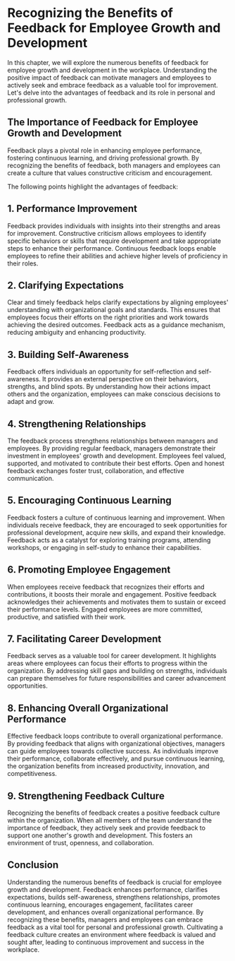 Recognizing the Benefits of Feedback for Employee Growth and Development
===================================================================================

In this chapter, we will explore the numerous benefits of feedback for employee growth and development in the workplace. Understanding the positive impact of feedback can motivate managers and employees to actively seek and embrace feedback as a valuable tool for improvement. Let's delve into the advantages of feedback and its role in personal and professional growth.

The Importance of Feedback for Employee Growth and Development
--------------------------------------------------------------

Feedback plays a pivotal role in enhancing employee performance, fostering continuous learning, and driving professional growth. By recognizing the benefits of feedback, both managers and employees can create a culture that values constructive criticism and encouragement.

The following points highlight the advantages of feedback:

## **1. Performance Improvement**

Feedback provides individuals with insights into their strengths and areas for improvement. Constructive criticism allows employees to identify specific behaviors or skills that require development and take appropriate steps to enhance their performance. Continuous feedback loops enable employees to refine their abilities and achieve higher levels of proficiency in their roles.

## **2. Clarifying Expectations**

Clear and timely feedback helps clarify expectations by aligning employees' understanding with organizational goals and standards. This ensures that employees focus their efforts on the right priorities and work towards achieving the desired outcomes. Feedback acts as a guidance mechanism, reducing ambiguity and enhancing productivity.

## **3. Building Self-Awareness**

Feedback offers individuals an opportunity for self-reflection and self-awareness. It provides an external perspective on their behaviors, strengths, and blind spots. By understanding how their actions impact others and the organization, employees can make conscious decisions to adapt and grow.

## **4. Strengthening Relationships**

The feedback process strengthens relationships between managers and employees. By providing regular feedback, managers demonstrate their investment in employees' growth and development. Employees feel valued, supported, and motivated to contribute their best efforts. Open and honest feedback exchanges foster trust, collaboration, and effective communication.

## **5. Encouraging Continuous Learning**

Feedback fosters a culture of continuous learning and improvement. When individuals receive feedback, they are encouraged to seek opportunities for professional development, acquire new skills, and expand their knowledge. Feedback acts as a catalyst for exploring training programs, attending workshops, or engaging in self-study to enhance their capabilities.

## **6. Promoting Employee Engagement**

When employees receive feedback that recognizes their efforts and contributions, it boosts their morale and engagement. Positive feedback acknowledges their achievements and motivates them to sustain or exceed their performance levels. Engaged employees are more committed, productive, and satisfied with their work.

## **7. Facilitating Career Development**

Feedback serves as a valuable tool for career development. It highlights areas where employees can focus their efforts to progress within the organization. By addressing skill gaps and building on strengths, individuals can prepare themselves for future responsibilities and career advancement opportunities.

## **8. Enhancing Overall Organizational Performance**

Effective feedback loops contribute to overall organizational performance. By providing feedback that aligns with organizational objectives, managers can guide employees towards collective success. As individuals improve their performance, collaborate effectively, and pursue continuous learning, the organization benefits from increased productivity, innovation, and competitiveness.

## **9. Strengthening Feedback Culture**

Recognizing the benefits of feedback creates a positive feedback culture within the organization. When all members of the team understand the importance of feedback, they actively seek and provide feedback to support one another's growth and development. This fosters an environment of trust, openness, and collaboration.

Conclusion
----------

Understanding the numerous benefits of feedback is crucial for employee growth and development. Feedback enhances performance, clarifies expectations, builds self-awareness, strengthens relationships, promotes continuous learning, encourages engagement, facilitates career development, and enhances overall organizational performance. By recognizing these benefits, managers and employees can embrace feedback as a vital tool for personal and professional growth. Cultivating a feedback culture creates an environment where feedback is valued and sought after, leading to continuous improvement and success in the workplace.
